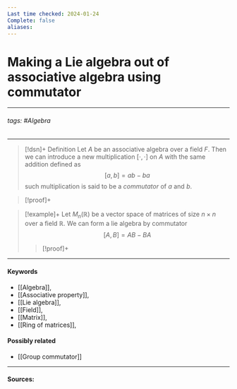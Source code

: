 ```yaml
---
Last time checked: 2024-01-24
Complete: false
aliases:
---
```

# Making a Lie algebra out of associative algebra using commutator
***
###### tags: #Algebra 
***
>[!dsn]+ Definition
>Let $A$ be an associative algebra over a field $F$. Then we can introduce a new multiplication $[\cdot,\cdot]$ on $A$ with the same addition defined as
>$$[a,b]=ab-ba$$
>such multiplication is said to be a *commutator* of $a$ and $b$.

>[!proof]+
>

>[!example]+
>Let $M_{n}(\mathbb{R})$ be a vector space of matrices of size $n\times n$ over a field $\mathbb{R}$. We can form a lie algebra by commutator
>$$[A,B]=AB-BA$$
>>[!proof]+
>>
***
#### Keywords
- [[Algebra]],
- [[Associative property]],
- [[Lie algebra]],
- [[Field]],
- [[Matrix]],
- [[Ring of matrices]],
#### Possibly related
- [[Group commutator]]
***
#### Sources: